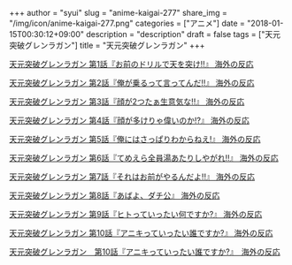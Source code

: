 +++
author = "syui"
slug = "anime-kaigai-277"
share_img = "/img/icon/anime-kaigai-277.png"
categories = ["アニメ"]
date = "2018-01-15T00:30:12+09:00"
description = "description"
draft = false
tags = ["天元突破グレンラガン"]
title = "天元突破グレンラガン"
+++



<a href="http://sotohan.blog.fc2.com/blog-entry-442.html" rel="nofollow" target="_blank" title="天元突破グレンラガン 第1話『お前のドリルで天を突け!!』 海外の反応">天元突破グレンラガン 第1話『お前のドリルで天を突け!!』 海外の反応</a>

<a href="http://sotohan.blog.fc2.com/blog-entry-446.html" rel="nofollow" target="_blank" title="天元突破グレンラガン 第2話『俺が乗るって言ってんだ!!』 海外の反応">天元突破グレンラガン 第2話『俺が乗るって言ってんだ!!』 海外の反応</a>

<a href="http://sotohan.blog.fc2.com/blog-entry-451.html" rel="nofollow" target="_blank" title="天元突破グレンラガン 第3話『顔が2つたぁ生意気な!!』 海外の反応">天元突破グレンラガン 第3話『顔が2つたぁ生意気な!!』 海外の反応</a>

<a href="http://sotohan.blog.fc2.com/blog-entry-455.html" rel="nofollow" target="_blank" title="天元突破グレンラガン 第4話『顔が多けりゃ偉いのか!?』 海外の反応">天元突破グレンラガン 第4話『顔が多けりゃ偉いのか!?』 海外の反応</a>

<a href="http://sotohan.blog.fc2.com/blog-entry-458.html" rel="nofollow" target="_blank" title="天元突破グレンラガン 第5話『俺にはさっぱりわからねえ!』 海外の反応">天元突破グレンラガン 第5話『俺にはさっぱりわからねえ!』 海外の反応</a>

<a href="http://sotohan.blog.fc2.com/blog-entry-462.html" rel="nofollow" target="_blank" title="天元突破グレンラガン 第6話『てめえら全員湯あたりしやがれ!!』 海外の反応">天元突破グレンラガン 第6話『てめえら全員湯あたりしやがれ!!』 海外の反応</a>

<a href="http://sotohan.blog.fc2.com/blog-entry-467.html" rel="nofollow" target="_blank" title="天元突破グレンラガン 第7話『それはお前がやるんだよ!!』 海外の反応">天元突破グレンラガン 第7話『それはお前がやるんだよ!!』 海外の反応</a>

<a href="http://sotohan.blog.fc2.com/blog-entry-472.html" rel="nofollow" target="_blank" title="天元突破グレンラガン 第8話『あばよ、ダチ公』 海外の反応">天元突破グレンラガン 第8話『あばよ、ダチ公』 海外の反応</a>

<a href="http://sotohan.blog.fc2.com/blog-entry-475.html" rel="nofollow" target="_blank" title="天元突破グレンラガン 第9話『ヒトっていったい何ですか?』 海外の反応">天元突破グレンラガン 第9話『ヒトっていったい何ですか?』 海外の反応</a>

<a href="http://sotohan.blog.fc2.com/blog-entry-479.html" rel="nofollow" target="_blank" title="天元突破グレンラガン 第10話『アニキっていったい誰ですか?』 海外の反応">天元突破グレンラガン 第10話『アニキっていったい誰ですか?』 海外の反応</a>

<a href="http://sotohan.blog.fc2.com/blog-entry-479.html" rel="nofollow" target="_blank" title="天元突破グレンラガン　第10話『アニキっていったい誰ですか?』　海外の反応">天元突破グレンラガン　第10話『アニキっていったい誰ですか?』　海外の反応</a>

